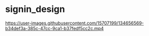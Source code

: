 # signin_design

https://user-images.githubusercontent.com/15707199/134656569-b34def3a-385c-47cc-9ca1-b37fedf5cc2c.mp4

